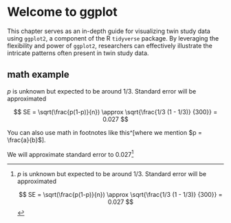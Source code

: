 # Welcome to ggplot

This chapter serves as an in-depth guide for visualizing twin study data using `ggplot2`, a component of the R `tidyverse` package. By leveraging the flexibility and power of `ggplot2`, researchers can effectively illustrate the intricate patterns often present in twin study data.


## math example

$p$ is unknown but expected to be around 1/3. Standard error will be approximated

$$
SE = \sqrt(\frac{p(1-p)}{n}) \approx \sqrt{\frac{1/3 (1 - 1/3)} {300}} = 0.027
$$

You can also use math in footnotes like this^[where we mention $p = \frac{a}{b}$].

We will approximate standard error to 0.027[^longnote]

[^longnote]: $p$ is unknown but expected to be around 1/3. Standard error will be approximated

    $$
    SE = \sqrt(\frac{p(1-p)}{n}) \approx \sqrt{\frac{1/3 (1 - 1/3)} {300}} = 0.027
    $$
